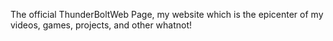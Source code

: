 The official ThunderBoltWeb Page, my website which is the epicenter of my videos, games, projects, and other whatnot!
